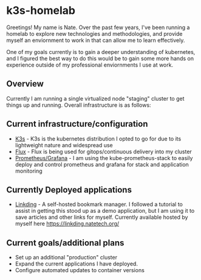 # k3s-homelab

Greetings! My name is Nate. Over the past few years, I've been running a homelab to explore new technologies and methodologies, and provide myself an enviornment to work in that can allow me to learn effectively.

One of my goals currently is to gain a deeper understanding of kubernetes, and I figured the best way to do this would be to gain some more hands on experience outside of my professional enviornments I use at work.

## Overview

Currently I am running a single virtualized node "staging" cluster to get things up and running. Overall infrastructure is as follows:

## Current infrastructure/configuration

- [K3s](https://k3s.io/) - K3s is the kubernetes distribution I opted to go for due to its lightweight nature and widespread use
- [Flux](https://fluxcd.io/) - Flux is being used for gitops/continuous delivery into my cluster
- [Prometheus/Grafana](https://github.com/prometheus-community/helm-charts/tree/main) - I am using the kube-prometheus-stack to easily deploy and control prometheus and grafana for stack and application monitoring

## Currently Deployed applications

- [Linkding](https://github.com/sissbruecker/linkding) - A self-hosted bookmark manager. I followed a tutorial to assist in getting this stood up as a demo application, but I am using it to save articles and other links for myself. Currently available hosted by myself here https://linkding.natetech.org/

## Current goals/additional plans

- Set up an additional "production" cluster
- Expand the current applications I have deployed. 
- Configure automated updates to container versions
